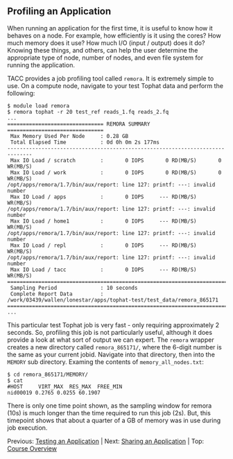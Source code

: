 ## Profiling an Application

When running an application for the first time, it is useful to know how it behaves on a node. For example, how efficiently is it using the cores? How much memory does it use? How much I/O (input / output) does it do? Knowing these things, and others, can help the user determine the appropriate type of node, number of nodes, and even file system for running the application. 

TACC provides a job profiling tool called `remora`. It is extremely simple to use. On a compute node, navigate to your test Tophat data and perform the following:
```
$ module load remora
$ remora tophat -r 20 test_ref reads_1.fq reads_2.fq
...
=============================== REMORA SUMMARY ===============================
 Max Memory Used Per Node     : 0.28 GB
 Total Elapsed Time           : 0d 0h 0m 2s 177ms
------------------------------------------------------------------------------
 Max IO Load / scratch        :       0 IOPS       0 RD(MB/S)       0 WR(MB/S)
 Max IO Load / work           :       0 IOPS       0 RD(MB/S)       0 WR(MB/S)
/opt/apps/remora/1.7/bin/aux/report: line 127: printf: ---: invalid number
 Max IO Load / apps           :       0 IOPS     --- RD(MB/S)         WR(MB/S)
/opt/apps/remora/1.7/bin/aux/report: line 127: printf: ---: invalid number
 Max IO Load / home1          :       0 IOPS     --- RD(MB/S)         WR(MB/S)
/opt/apps/remora/1.7/bin/aux/report: line 127: printf: ---: invalid number
 Max IO Load / repl           :       0 IOPS     --- RD(MB/S)         WR(MB/S)
/opt/apps/remora/1.7/bin/aux/report: line 127: printf: ---: invalid number
 Max IO Load / tacc           :       0 IOPS     --- RD(MB/S)         WR(MB/S)
==============================================================================
 Sampling Period              : 10 seconds
 Complete Report Data         : /work/03439/wallen/lonestar/apps/tophat-test/test_data/remora_865171
==============================================================================
...
```

This particular test Tophat job is very fast - only requiring approximately 2 seconds. So, profiling this job is not particularly useful, although it does provide a look at what sort of output we can expert. The `remora` wrapper creates a new directory called `remora_865171/`, where the 6-digit number is the same as your current jobid. Navigate into that directory, then into the `MEMORY` sub directory. Examing the contents of `memory_all_nodes.txt`:
```
$ cd remora_865171/MEMORY/
$ cat 
#HOST     VIRT_MAX  RES_MAX  FREE_MIN
nid00019 0.2765 0.0255 60.1907
```

There is only one time point shown, as the sampling window for remora (10s) is much longer than the time required to run this job (2s). But, this timepoint shows that about a quarter of a GB of memory was in use during job execution.


Previous: [Testing an Application](hpc_software_environment_04.md) | Next: [Sharing an Application](hpc_software_environment_06.md) | Top: [Course Overview](../../index.md)

